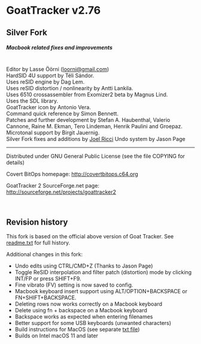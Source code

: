 # GoatTracker v2.76
## Silver Fork 
##### Macbook related fixes and improvements
\
Editor by Lasse Öörni (loorni@gmail.com)  
HardSID 4U support by Téli Sándor.  
Uses reSID engine by Dag Lem.  
Uses reSID distortion / nonlinearity by Antti Lankila.  
Uses 6510 crossassembler from Exomizer2 beta by Magnus Lind.  
Uses the SDL library.  
GoatTracker icon by Antonio Vera.  
Command quick reference by Simon Bennett.  
Patches and further development by Stefan A. Haubenthal, Valerio Cannone, Raine M. Ekman,
Tero Lindeman, Henrik Paulini and Groepaz.  
Microtonal support by Birgit Jauernig.  
Silver Fork fixes and additions by [Joel Ricci](https://github.com/joelricci)
Undo system by Jason Page

---
Distributed under GNU General Public License
(see the file COPYING for details)  

Covert BitOps homepage:
http://covertbitops.c64.org  

GoatTracker 2 SourceForge.net page:
http://sourceforge.net/projects/goattracker2  

<br>

## Revision history

This fork is based on the official above version of Goat Tracker. See [readme.txt](../readme.txt) for full history.

Additional changes in this fork:

- Undo edits using CTRL/CMD+Z (Thanks to Jason Page)
- Toggle ReSID interpolation and filter patch (distortion) mode by clicking INT/FP or press SHIFT+F9.
- Fine vibrato (FV) setting is now saved to config.
- Macbook keyboard insert support using ALT/OPTION+BACKSPACE or FN+SHIFT+BACKSPACE.
- Deleting rows now works correctly on a Macbook keyboard
- Delete using fn + backspace on a Macbook keyboard
- Backspace works as expected when entering filenames
- Better support for some USB keyboards (unwanted characters)
- Build instructions for MacOS (see separate [txt file](../build_instructions_macos.txt))
- Builds on Intel macOS 11 and later
